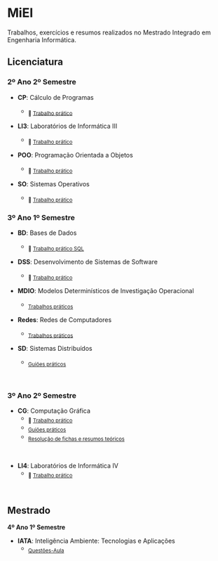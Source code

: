 # MiEI
Trabalhos, exercícios e resumos realizados no Mestrado Integrado em Engenharia Informática.


## **Licenciatura**

### **2º Ano 2º Semestre**
- **CP**: Cálculo de Programas
  - <sub> :pushpin: [Trabalho prático](https://github.com/joanafonsogomes/CP) </sub>

- **LI3**: Laboratórios de Informática III
  - <sub> :pushpin: [Trabalho prático](https://github.com/joanafonsogomes/LI3) </sub>

- **POO**: Programação Orientada a Objetos
  - <sub> :pushpin: [Trabalho prático](https://github.com/joanafonsogomes/POO) </sub>

- **SO**: Sistemas Operativos
   - <sub> :pushpin: [Trabalho prático](https://github.com/joanafonsogomes/SO) </sub>


### **3º Ano 1º Semestre**
- **BD**: Bases de Dados
  - <sub> :pushpin: [Trabalho prático SQL](https://github.com/joanafonsogomes/BD_SQL) </sub>

- **DSS**: Desenvolvimento de Sistemas de Software
  - <sub> :pushpin: [Trabalho prático](https://github.com/joanafonsogomes/DSS) </sub>

- **MDIO**: Modelos Determinísticos de Investigação Operacional
  - <sub> [Trabalhos práticos](https://github.com/joanafonsogomes/miei/tree/master/MDIO) </sub>  

- **Redes**: Redes de Computadores
  - <sub> [Trabalhos práticos](https://github.com/joanafonsogomes/miei/tree/master/REDES) </sub>  

- **SD**: Sistemas Distribuídos
  - <sub> [Guiões práticos](https://github.com/joanafonsogomes/miei/tree/master/SD) </sub>  

</br>

### **3º Ano 2º Semestre**

- **CG**: Computação Gráfica
  - <sub> :pushpin: [Trabalho prático](https://github.com/joanafonsogomes/CG) </sub>
  - <sub> [Guiões práticos](https://github.com/joanafonsogomes/miei/tree/master/CG/Guioes) </sub>
  - <sub> [Resolução de fichas e resumos teóricos](https://github.com/joanafonsogomes/miei/tree/master/CG/Fichas%26Resumos) </sub>
  
<br/>

- **LI4**: Laboratórios de Informática IV
  - <sub> :pushpin: [Trabalho prático](https://github.com/joanafonsogomes/LI4) </sub>

<br/>

## **Mestrado**

**4º Ano 1º Semestre**
- **IATA**: Inteligência Ambiente: Tecnologias e Aplicações
  - <sub> [Questões-Aula](https://github.com/joanafonsogomes/miei/tree/master/IATA) </sub>
